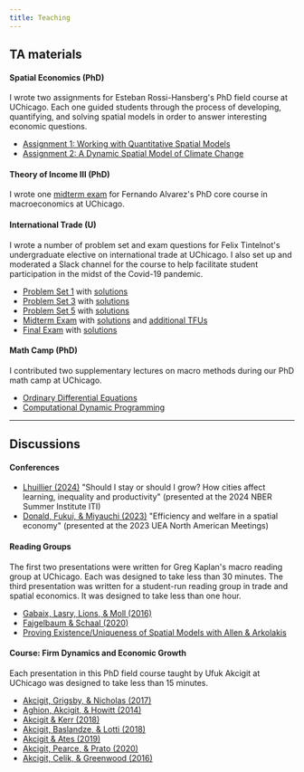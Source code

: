 ```yaml
---
title: Teaching
---
```


<!-- ## Courses -->

<!-- --- -->

## TA materials

#### Spatial Economics (PhD)

I wrote two assignments for Esteban Rossi-Hansberg's PhD field course at UChicago. Each one guided students through the process of developing, quantifying, and solving spatial models in order to answer interesting economic questions.

- [Assignment 1: Working with Quantitative Spatial Models](../files/e33550_ps1.pdf)
- [Assignment 2: A Dynamic Spatial Model of Climate Change](../files/e33550_ps2.pdf)

#### Theory of Income III (PhD)

I wrote one [midterm exam](../files/e33200_midterm2.pdf) for Fernando Alvarez's PhD core course in macroeconomics at UChicago.

#### International Trade (U)

I wrote a number of problem set and exam questions for Felix Tintelnot's undergraduate elective on international trade at UChicago. I also set up and moderated a Slack channel for the course to help facilitate student participation in the midst of the Covid-19 pandemic.

- [Problem Set 1](../files/winter2021_ps1.pdf) with [solutions](../files/winter2021_ps1_solutions.pdf)
- [Problem Set 3](../files/winter2021_ps3.pdf) with [solutions](../files/winter2021_ps3_solutions.pdf)
- [Problem Set 5](../files/winter2021_ps5.pdf) with [solutions](../files/winter2021_ps5_solutions.pdf)
- [Midterm Exam](../files/winter2021_midterm.pdf) with [solutions](../files/winter2021_midterm_solutions.pdf) and [additional TFUs](../files/winter2021_midtermTFU.pdf)
- [Final Exam](../files/winter2021_final1.pdf) with [solutions](../files/winter2021_final1_solutions.pdf)

#### Math Camp (PhD)

I contributed two supplementary lectures on macro methods during our PhD math camp at UChicago.

- [Ordinary Differential Equations](../files/session-ode.pdf)
- [Computational Dynamic Programming](../files/session-comp.pdf)

---

## Discussions

#### Conferences

- [Lhuillier (2024)](../files/discussion_NBERSI2024.pdf) "Should I stay or should I grow? How cities affect learning, inequality and productivity" (presented at the 2024 NBER Summer Institute ITI)
- [Donald, Fukui, & Miyauchi (2023)](../files/discussion_UEA2023.pdf) "Efficiency and welfare in a spatial economy" (presented at the 2023 UEA North American Meetings)

#### Reading Groups

The first two presentations were written for Greg Kaplan's macro reading group at UChicago. Each was designed to take less than 30 minutes. The third presentation was written for a student-run reading group in trade and spatial economics. It was designed to take less than one hour.

- [Gabaix, Lasry, Lions, & Moll (2016)](../files/slides-gllm2016.pdf)
- [Fajgelbaum & Schaal (2020)](../files/slides-fs2020.pdf)
- [Proving Existence/Uniqueness of Spatial Models with Allen & Arkolakis](../files/slides-allenarkolakis.pdf)

#### Course: Firm Dynamics and Economic Growth

Each presentation in this PhD field course taught by Ufuk Akcigit at UChicago was designed to take less than 15 minutes.

- [Akcigit, Grigsby, & Nicholas (2017)](../files/slides-agn2017.pdf)
- [Aghion, Akcigit, & Howitt (2014)](../files/slides-aah2014.pdf)
- [Akcigit & Kerr (2018)](../files/slides-ak2018.pdf)
- [Akcigit, Baslandze, & Lotti (2018)](../files/slides-abl2018.pdf)
- [Akcigit & Ates (2019)](../files/slides-aa2019.pdf)
- [Akcigit, Pearce, & Prato (2020)](../files/slides-app2020.pdf)
- [Akcigit, Celik, & Greenwood (2016)](../files/slides-acg2016.pdf)
